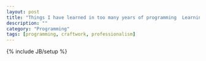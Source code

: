 ```yaml
---
layout: post
title: "Things I have learned in too many years of programming  Learning"
description: ""
category: "Programming"
tags: [programming, craftwork, professionalism]
---
```

{% include JB/setup %}
